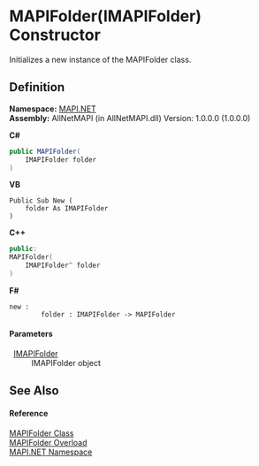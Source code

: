 # MAPIFolder(IMAPIFolder) Constructor


Initializes a new instance of the MAPIFolder class.



## Definition
**Namespace:** <a href="5bef4637-66f8-16d4-e5f4-4d0da57a1538.md">MAPI.NET</a>  
**Assembly:** AllNetMAPI (in AllNetMAPI.dll) Version: 1.0.0.0 (1.0.0.0)

**C#**
``` C#
public MAPIFolder(
	IMAPIFolder folder
)
```
**VB**
``` VB
Public Sub New ( 
	folder As IMAPIFolder
)
```
**C++**
``` C++
public:
MAPIFolder(
	IMAPIFolder^ folder
)
```
**F#**
``` F#
new : 
        folder : IMAPIFolder -> MAPIFolder
```



#### Parameters
<dl><dt>  <a href="a5eb5918-6571-0710-67c7-a210d1ad706f.md">IMAPIFolder</a></dt><dd>IMAPIFolder object</dd></dl>

## See Also


#### Reference
<a href="f0f65788-8462-2019-0156-d17cd0205fa2.md">MAPIFolder Class</a>  
<a href="1e81bf97-0776-9131-68f2-dbfda2c4f767.md">MAPIFolder Overload</a>  
<a href="5bef4637-66f8-16d4-e5f4-4d0da57a1538.md">MAPI.NET Namespace</a>  

